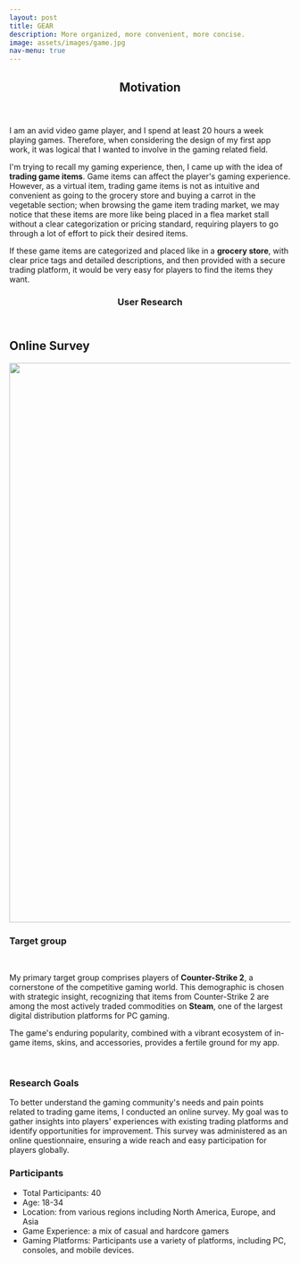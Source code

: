 ```yaml
---
layout: post
title: GEAR
description: More organized, more convenient, more concise.
image: assets/images/game.jpg
nav-menu: true
---
```

<section id="one">
	<div class="inner">
		<header class="major">
			<h1>Motivation</h1>
		</header>
    
<p> I am an avid video game player, and I spend at least 20 hours a week playing games. Therefore, when considering the design of my first app work, it was logical that I wanted to involve in the gaming related field.</p>

<p>I'm trying to recall my gaming experience, then, I came up with the idea of <strong>trading game items</strong>. Game items can affect the player's gaming experience. However, as a virtual item, trading game items is not as intuitive and convenient as going to the grocery store and buying a carrot in the vegetable section; when browsing the game item trading market, we may notice that these items are more like being placed in a flea market stall without a clear categorization or pricing standard, requiring players to go through a lot of effort to pick their desired items.</p>

<p>If these game items are categorized and placed like in a <strong>grocery store</strong>, with clear price tags and detailed descriptions, and then provided with a secure trading platform, it would be very easy for players to find the items they want.</p>

<section id="one">
	<div class="inner">
		<header class="major">
			<h1>User Research</h1>
		</header>
		
</div>

  <h2 id="content">Online Survey</h2>
  <span class="image fit"><img src="{% link assets/images/survey.jpg %}" alt="" style="width: 1000px;" /></span>
<br>
	<h3>Target group</h3>

<br>

<p>	My primary target group comprises players of <strong>Counter-Strike 2</strong>, a cornerstone of the competitive gaming world. This demographic is chosen with strategic insight, recognizing that items from Counter-Strike 2 are among the most actively traded commodities on <strong>Steam</strong>, one of the largest digital distribution platforms for PC gaming. </p>
<p>	The game's enduring popularity, combined with a vibrant ecosystem of in-game items, skins, and accessories, provides a fertile ground for my app.</p>
  
<br>

<div class="row">
	<div class="6u 12u$(small)">
		<h3>Research Goals</h3>
		<p>	To better understand the gaming community's needs and pain points related to trading game items, I conducted an online survey. My goal was to gather insights into players' experiences with existing trading platforms and identify opportunities for improvement. This survey was administered as an online questionnaire, ensuring a wide reach and easy participation for players globally.</p>
	</div>
	<div class="6u$ 12u$(small)">
		<h3>Participants</h3>
		<ul>
			<li>Total Participants: 40</li></h3>
			<li>Age: 18-34</li>
			<li>Location: from various regions including North America, Europe, and Asia </li>
			<li>Game Experience: a mix of casual and hardcore gamers </li>
			<li>Gaming Platforms: Participants use a variety of platforms, including PC, consoles, and mobile devices.</li>
		</ul>
	</div>
